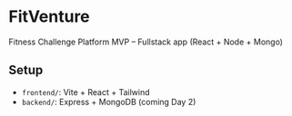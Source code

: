 # FitVenture

Fitness Challenge Platform MVP – Fullstack app (React + Node + Mongo)

## Setup

- `frontend/`: Vite + React + Tailwind
- `backend/`: Express + MongoDB (coming Day 2)
